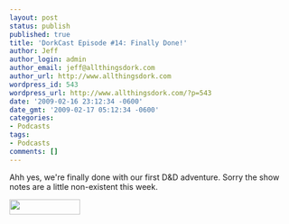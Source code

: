 ```yaml
---
layout: post
status: publish
published: true
title: 'DorkCast Episode #14: Finally Done!'
author: Jeff
author_login: admin
author_email: jeff@allthingsdork.com
author_url: http://www.allthingsdork.com
wordpress_id: 543
wordpress_url: http://www.allthingsdork.com/?p=543
date: '2009-02-16 23:12:34 -0600'
date_gmt: '2009-02-17 05:12:34 -0600'
categories:
- Podcasts
tags:
- Podcasts
comments: []
---
```

<p>Ahh yes, we're finally done with our first D&D adventure. Sorry the show notes are a little non-existent this week.</p>
<p><a href="http://phobos.apple.com/WebObjects/MZStore.woa/wa/viewPodcast?id=286853826 " target="_blank"><img class="alignnone size-medium wp-image-410" title="directorypreview_itunes_logo" src="http://www.allthingsdork.com/wp-content/uploads/2008/07/directorypreview_itunes_logo.png" alt="" width="125" height="27" /></a></p>
<p><a href="http://allthingsdork.libsyn.com/rss"><img class="alignnone size-medium wp-image-409" title="rss2" src="http://www.allthingsdork.com/wp-content/uploads/2008/07/rss2.gif" alt="" width="80" height="15" /></a></p>
